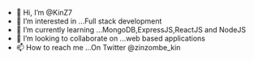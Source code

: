 - 👋 Hi, I’m @KinZ7
- 👀 I’m interested in ...Full stack development 
- 🌱 I’m currently learning ...MongoDB,ExpressJS,ReactJS and NodeJS
- 💞️ I’m looking to collaborate on ...web based applications
- 📫 How to reach me ...On Twitter @zinzombe_kin

<!---
KinZ7/KinZ7 is a ✨ special ✨ repository because its `README.md` (this file) appears on your GitHub profile.
You can click the Preview link to take a look at your changes.
--->
